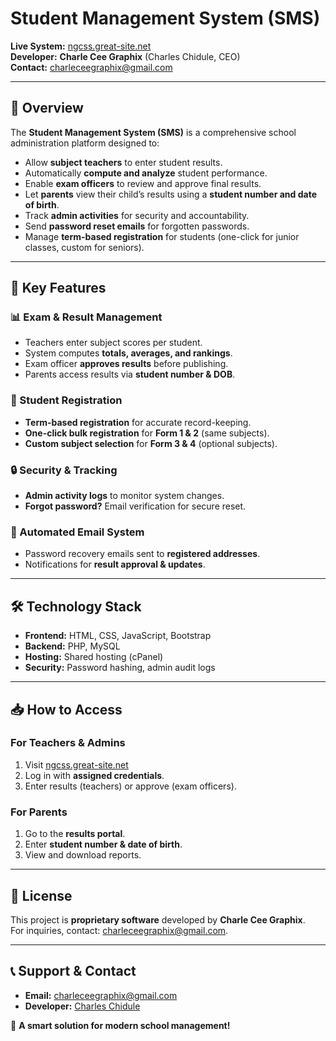 # **Student Management System (SMS)**  

**Live System:** [ngcss.great-site.net](https://ngcss.great-site.net)  
**Developer:** **Charle Cee Graphix** (Charles Chidule, CEO)  
**Contact:** [charleceegraphix@gmail.com](mailto:charleceegraphix@gmail.com)  

---

## **📌 Overview**  
The **Student Management System (SMS)** is a comprehensive school administration platform designed to:  
- Allow **subject teachers** to enter student results.  
- Automatically **compute and analyze** student performance.  
- Enable **exam officers** to review and approve final results.  
- Let **parents** view their child’s results using a **student number and date of birth**.  
- Track **admin activities** for security and accountability.  
- Send **password reset emails** for forgotten passwords.  
- Manage **term-based registration** for students (one-click for junior classes, custom for seniors).  

---

## **🔑 Key Features**  

### **📊 Exam & Result Management**  
- Teachers enter subject scores per student.  
- System computes **totals, averages, and rankings**.  
- Exam officer **approves results** before publishing.  
- Parents access results via **student number & DOB**.  

### **📝 Student Registration**  
- **Term-based registration** for accurate record-keeping.  
- **One-click bulk registration** for **Form 1 & 2** (same subjects).  
- **Custom subject selection** for **Form 3 & 4** (optional subjects).  

### **🔒 Security & Tracking**  
- **Admin activity logs** to monitor system changes.  
- **Forgot password?** Email verification for secure reset.  

### **📧 Automated Email System**  
- Password recovery emails sent to **registered addresses**.  
- Notifications for **result approval & updates**.  

---

## **🛠️ Technology Stack**  
- **Frontend:** HTML, CSS, JavaScript, Bootstrap  
- **Backend:** PHP, MySQL  
- **Hosting:** Shared hosting (cPanel)  
- **Security:** Password hashing, admin audit logs  

---

## **📥 How to Access**  
### **For Teachers & Admins**  
1. Visit [ngcss.great-site.net](https://ngcss.great-site.net)  
2. Log in with **assigned credentials**.  
3. Enter results (teachers) or approve (exam officers).  

### **For Parents**  
1. Go to the **results portal**.  
2. Enter **student number & date of birth**.  
3. View and download reports.  

---

## **📜 License**  
This project is **proprietary software** developed by **Charle Cee Graphix**.  
For inquiries, contact: [charleceegraphix@gmail.com](mailto:charleceegraphix@gmail.com).  

---

## **📞 Support & Contact**  
- **Email:** [charleceegraphix@gmail.com](mailto:charleceegraphix@gmail.com)  
- **Developer:** [Charles Chidule](https://github.com/charle-cee)  

🚀 **A smart solution for modern school management!**
